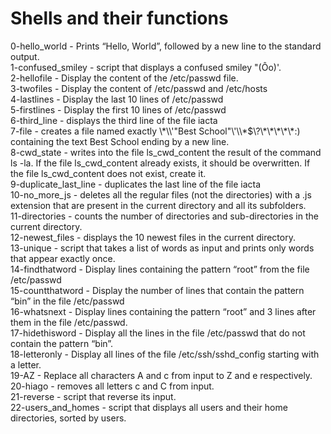<h1>Shells and their functions</h1>
<p>
0-hello_world - Prints “Hello, World”, followed by a new line to the standard output.<br>
1-confused_smiley - script that displays a confused smiley "(Ôo)'.<br>
2-hellofile - Display the content of the /etc/passwd file.<br>
3-twofiles - Display the content of /etc/passwd and /etc/hosts<br>
4-lastlines - Display the last 10 lines of /etc/passwd<br>
5-firstlines - Display the first 10 lines of /etc/passwd<br>
6-third_line - displays the third line of the file iacta<br>
7-file - creates a file named exactly \*\\'"Best School"\'\\*$\?\*\*\*\*\*:) containing the text Best School ending by a new line.<br>
8-cwd_state - writes into the file ls_cwd_content the result of the command ls -la. If the file ls_cwd_content already exists, it should be overwritten. If the file ls_cwd_content does not exist, create it.<br>
9-duplicate_last_line -  duplicates the last line of the file iacta<br>
10-no_more_js - deletes all the regular files (not the directories) with a .js extension that are present in the current directory and all its subfolders.<br>
11-directories - counts the number of directories and sub-directories in the current directory.<br>
12-newest_files -  displays the 10 newest files in the current directory.<br>
13-unique - script that takes a list of words as input and prints only words that appear exactly once.<br>
14-findthatword - Display lines containing the pattern “root” from the file /etc/passwd<br>
15-countthatword - Display the number of lines that contain the pattern “bin” in the file /etc/passwd<br>
16-whatsnext - Display lines containing the pattern “root” and 3 lines after them in the file /etc/passwd.<br>
17-hidethisword - Display all the lines in the file /etc/passwd that do not contain the pattern “bin”.<br>
18-letteronly - Display all lines of the file /etc/ssh/sshd_config starting with a letter.<br>
19-AZ - Replace all characters A and c from input to Z and e respectively.<br>
20-hiago - removes all letters c and C from input.<br>
21-reverse -  script that reverse its input.<br>
22-users_and_homes - script that displays all users and their home directories, sorted by users.<br>
</p>
